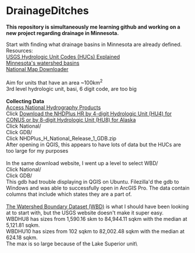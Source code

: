 # DrainageDitches
**This repository is simultaneously me learning github and working on a new project regarding drainage in Minnesota.**

Start with finding what drainage basins in Minnesota are already defined.\
Resources:\
[USGS Hydrologic Unit Codes (HUCs) Explained](https://nas.er.usgs.gov/hucs.aspx)\
[Minnesota's watershed basins](https://www.dnr.state.mn.us/watersheds/map.html)\
[National Map Downloader](https://apps.nationalmap.gov/downloader/#/)\
\
Aim for units that have an area ~100km<sup>2</sup>\
3rd level hydrologic unit, basi, 6 digit code, are too big\
\
**Collecting Data**\
[Access National Hydrography Products](https://www.usgs.gov/national-hydrography/access-national-hydrography-products)\
Click [Download the NHDPlus HR by 4-digit Hydrologic Unit (HU4) for CONUS or by 8-digit Hydrologic Unit (HU8) for Alaska](https://prd-tnm.s3.amazonaws.com/index.html?prefix=StagedProducts/Hydrography/NHDPlusHR/)\
Click National/\
Click GDB/\
Click NHDPlus_H_National_Release_1_GDB.zip\
After opening in QGIS, this appears to have lots of data but the HUCs are too large for my purposes\
\
In the same download website, I went up a level to select WBD/\
Click National/\
Click GDB/\
This gdb had trouble displaying in QGIS on Ubuntu. Filezilla'd the gdb to Windows and was able to successfully open in ArcGIS Pro. The data contain columns that include which states they are a part of.\
\
[The Watershed Boundary Dataset (WBD)](https://www.usgs.gov/media/images/wbd-v231-model-poster-12202021) is what I should have been looking at to start with, but the USGS website doesn't make it super easy.\
WBDHU8 has sizes from 1,590.16 skm to 84,944.11 sqkm with the median at 5,121.81 sqkm.\
WBDHU10 has sizes from 102 sqkm to 82,002.48 sqkm with the median at 624.18 sqkm.\
The max is so large because of the Lake Superior unit\
